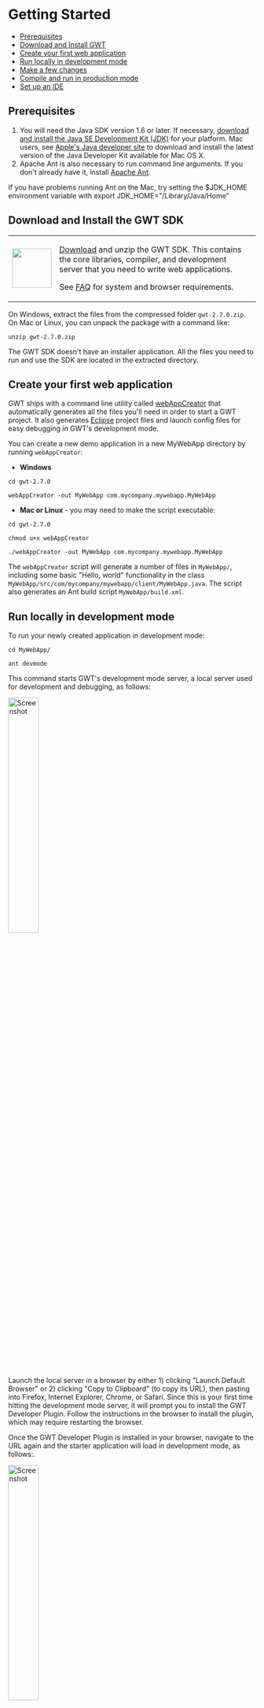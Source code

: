 Getting Started
===

*  [Prerequisites](#prereqs)
*  [Download and Install GWT](#download)
*  [Create your first web application](#create)
*  [Run locally in development mode](#run)
*  [Make a few changes](#change)
*  [Compile and run in production mode](#compile)
*  [Set up an IDE](#setup)

## Prerequisites<a id="prereqs"></a>

1.  You will need the Java SDK version 1.6 or later. If necessary, <a
    href="http://www.oracle.com/technetwork/java/javase/downloads/index.html" rel="nofollow">download and
    install the Java SE Development Kit (JDK)</a> for your platform. Mac users,
    see <a href="http://developer.apple.com/java/">Apple's Java developer
    site</a> to download and install the latest version of the Java Developer
    Kit available for Mac OS X.
2.  Apache Ant is also necessary to run command line arguments. If
    you don't already have it, install <a href="http://ant.apache.org/" rel="nofollow">Apache Ant</a>.

If you have problems running Ant on the Mac, try setting the
$JDK_HOME environment variable with export JDK_HOME="/Library/Java/Home"

## Download and Install the GWT SDK<a id="download"></a>

<table class="download">
  <tbody><tr>
    <td>
      <img src="images/sdk-sm.png" style="float: left; width: 80px; height:
      80px;" />
    </td>
    <td>
      <p>
        <a href='download.html'>Download</a> and unzip the GWT SDK. This contains the core
        libraries, compiler, and development server that you need to write web
        applications.
      </p>
      <p>
        See <a href="doc/latest/FAQ_GettingStarted.html">FAQ</a>
        for system and browser requirements.
      </p>
    </td>
  </tr>
</tbody></table>

On Windows, extract the files from the compressed folder `gwt-2.7.0.zip`.  On Mac or Linux, you can unpack the package with a command like:

```
unzip gwt-2.7.0.zip
```

The GWT SDK doesn't have an installer application.  All the files you  need to
run and use the SDK are located in the extracted directory.

## Create your first web application<a id="create"></a>

GWT ships with a command line utility called [webAppCreator](http://www.gwtproject.org/doc/latest/RefCommandLineTools.html#webAppCreator) that automatically generates all the files you'll need in order to start a GWT project.  It also generates [Eclipse](http://www.eclipse.org/) project files and launch config files for easy debugging in GWT's development mode.

You can create a new demo application in a new MyWebApp directory by running `webAppCreator`:

*   **Windows**

```
cd gwt-2.7.0

webAppCreator -out MyWebApp com.mycompany.mywebapp.MyWebApp
```

*   **Mac or Linux** - you may need to make the script executable:

```
cd gwt-2.7.0

chmod u+x webAppCreator

./webAppCreator -out MyWebApp com.mycompany.mywebapp.MyWebApp
```

The `webAppCreator` script will generate a number of files in
`MyWebApp/`, including some basic "Hello, world"
functionality in the class
`MyWebApp/src/com/mycompany/mywebapp/client/MyWebApp.java`.  The
script also generates an Ant build script `MyWebApp/build.xml`.

## Run locally in development mode<a id="run"></a>

To run your newly created application in development mode:

```
cd MyWebApp/

ant devmode
```

This command starts GWT's development mode server, a local server used for development and debugging, as follows:

<div class="screenshot"><a href="images/myapplication-devmode.png"><img src="images/myapplication-devmode.png" alt="Screenshot" width="35%"/></a></div>

Launch the local server in a browser by either 1) clicking "Launch Default Browser"
or 2) clicking "Copy to Clipboard" (to copy its URL), then pasting into Firefox, Internet Explorer,
Chrome, or Safari. Since this is your first time
hitting the development mode server, it will prompt you to install the GWT
Developer Plugin. Follow the instructions in the browser to install the plugin, which
may require restarting the browser.

Once the GWT Developer Plugin is installed in your browser, navigate to
the URL again and the starter application will load in development mode, as follows:.
  
<div class="screenshot"><a href="images/myapplication-browser.png"><img src="images/myapplication-browser.png" alt="Screenshot" width="35%"/></a></div>

## Make a few changes<a id="change"></a>

The source code for the starter application is in the
`MyWebApp/src/` subdirectory, where MyWebApp is the name you gave to
the project above. You'll see two packages,
`com.mycompany.mywebapp.client` and
`com.mycompany.mywebapp.server`. Inside the client package is code that will eventually be compiled to JavaScript and run as client code in the browser. The java files in the server package will be run as Java bytecode on a server, in the case of this Quick Start on the App Engine servers.

Look inside `com/mycompany/mywebapp/client/MyWebApp.java`. Line 41 constructs the "Send" button.

```
final Button sendButton = new Button("Send");
```

Change the text from "Send" to "Send to Server".

```
final Button sendButton = new Button("Send to Server");
```

Now, save the file and simply click "Refresh" in your browser to see your change. The button should now say "Send to Server" instead of "Send":

## Compile and run in production mode<a id="compile"></a>

To run the application as JavaScript in what GWT calls "production mode", compile the application by executing:

```
ant build
```

The "build" Ant target invokes the GWT compiler which generates a number of
JavaScript and HTML files from the MyWebApp Java source code in the
`MyWebApp/war/` subdirectory.  To see the application, open the file
`MyWebApp/war/MyWebApp.html` in your web browser.  The application
should look identical to the development mode above.

Congratulations! You've created your first web application using GWT.
Since you've compiled the project, you're now running pure JavaScript and
HTML that works in IE, Chrome, Firefox, Safari, and Opera. You could now deploy
your application to production by serving the HTML and JavaScript files in your
`MyWebApp/war/` directory from your web servers.

## Set up an IDE<a id="setup"></a>

Now that you've created your first app, you probably want to do something a
bit more interesting. But first, if you normally work with an IDE you'll want to
set up Eclipse to use the GWT SDK:

[Set up Eclipse](usingeclipse.html)

If you are going to stick with the command line, check out Speed Tracer     and then
head over to [Build a Sample GWT App](doc/latest/tutorial/gettingstarted.html).
